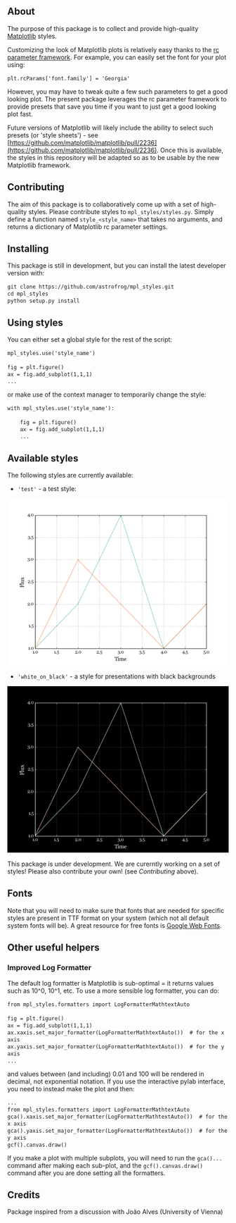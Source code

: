 About
-----

The purpose of this package is to collect and provide high-quality
[Matplotlib](http://www.matplotlib.org) styles.

Customizing the look of Matplotlib plots is relatively easy thanks to the [rc parameter framework](http://matplotlib.org/users/customizing.html). For
example, you can easily set the font for your plot using:

    plt.rcParams['font.family'] = 'Georgia'

However, you may have to tweak quite a few such parameters to get a good
looking plot. The present package leverages the rc parameter framework to
provide presets that save you time if you want to just get a good looking plot
fast.

Future versions of Matplotlib will likely include the ability to select such presets (or 'style sheets') - see  [https://github.com/matplotlib/matplotlib/pull/2236](https://github.com/matplotlib/matplotlib/pull/2236). Once this is available, the styles in this repository will be adapted so as to be usable by the new Matplotlib framework.

Contributing
------------

The aim of this package is to collaboratively come up with a set of
high-quality styles. Please contribute styles to ``mpl_styles/styles.py``.
Simply define a function named ``style_<style_name>`` that takes no arguments,
and returns a dictionary of Matplotlib rc parameter settings.

Installing
----------

This package is still in development, but you can install the latest developer
version with:

    git clone https://github.com/astrofrog/mpl_styles.git
    cd mpl_styles
    python setup.py install

Using styles
------------

You can either set a global style for the rest of the script:

    mpl_styles.use('style_name')

    fig = plt.figure()
    ax = fig.add_subplot(1,1,1)
    ...

or make use of the context manager to temporarily change the style:

    with mpl_styles.use('style_name'):

        fig = plt.figure()
        ax = fig.add_subplot(1,1,1)
        ...

Available styles
----------------

The following styles are currently available:

* ``'test'`` - a test style:

![test](test.png)

* ``'white_on_black'`` - a style for presentations with black backgrounds

![white_on_black](white_on_black.png)

This package is under development. We are curerntly working on a set of styles!
Please also contribute your own! (see *Contributing* above).

Fonts
-----

Note that you will need to make sure that fonts that are needed for specific
styles are present in TTF format on your system (which not all default system
fonts will be). A great resource for free fonts is [Google Web Fonts](http://www.google.com/fonts).

Other useful helpers
--------------------

### Improved Log Formatter

The default log formatter is Matplotlib is sub-optimal = it returns values such
as 10^0, 10^1, etc. To use a more sensible log formatter, you can do:

    from mpl_styles.formatters import LogFormatterMathtextAuto

    fig = plt.figure()
    ax = fig.add_subplot(1,1,1)
    ax.xaxis.set_major_formatter(LogFormatterMathtextAuto())  # for the x axis
    ax.yaxis.set_major_formatter(LogFormatterMathtextAuto())  # for the y axis
    ...

and values between (and including) 0.01 and 100 will be rendered in decimal,
not exponential notation. If you use the interactive pylab interface, you need to instead make the plot and then:

    ...
    from mpl_styles.formatters import LogFormatterMathtextAuto
    gca().xaxis.set_major_formatter(LogFormatterMathtextAuto())  # for the x axis
    gca().yaxis.set_major_formatter(LogFormatterMathtextAuto())  # for the y axis
    gcf().canvas.draw()

If you make a plot with multiple subplots, you will need to run the
``gca()...`` command after making each sub-plot, and the
``gcf().canvas.draw()`` command after you are done setting all the formatters.

Credits
-------

Package inspired from a discussion with João Alves (University of Vienna)
